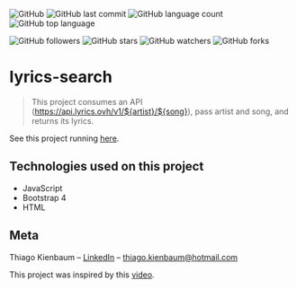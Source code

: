 ![GitHub](https://img.shields.io/github/license/ThiagoKienbaum/lyrics-search)
![GitHub last commit](https://img.shields.io/github/last-commit/ThiagoKienbaum/lyrics-search)
![GitHub language count](https://img.shields.io/github/languages/count/ThiagoKienbaum/lyrics-search)
![GitHub top language](https://img.shields.io/github/languages/top/ThiagoKienbaum/lyrics-search)


![GitHub followers](https://img.shields.io/github/followers/ThiagoKienbaum?label=Follow&style=social)
![GitHub stars](https://img.shields.io/github/stars/ThiagoKienbaum/lyrics-search?style=social)
![GitHub watchers](https://img.shields.io/github/watchers/ThiagoKienbaum/lyrics-search?style=social)
![GitHub forks](https://img.shields.io/github/forks/ThiagoKienbaum/lyrics-search?style=social)


# lyrics-search

>This project consumes an API (https://api.lyrics.ovh/v1/${artist}/${song}), pass artist and song, and returns its lyrics.

See this project running [here](https://thiagokienbaum.github.io/lyrics-search/).

## Technologies used on this project
- JavaScript
- Bootstrap 4
- HTML


## Meta

Thiago Kienbaum – [LinkedIn](https://www.linkedin.com/in/thiago-kienbaum/) – thiago.kienbaum@hotmail.com

This project was inspired by this [video](https://www.youtube.com/watch?v=h0sNAXE1ozo).

